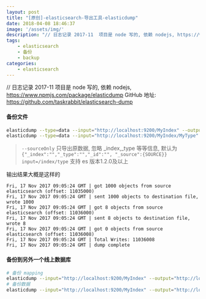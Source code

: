```yaml
---
layout: post
title: "[原创]-elasticsearch-导出工具-elasticdump"
date: 2018-04-08 18:46:37
image: '/assets/img/'
description: "// 日志记录 2017-11  项目是 node 写的, 依赖 nodejs, https://www.npmjs.com/package/elasticdump  GitHub 地址: https://github.com/taskrabbit/elasticsearch-dump备份文件elasticdump --type=data --input=\"http://localhost:9200"
tags:
    - elasticsearch
    - 备份
    - backup
categories:
    - elasticsearch
---
```





// 日志记录 2017-11
项目是 node 写的, 依赖 nodejs, https://www.npmjs.com/package/elasticdump
GitHub 地址: https://github.com/taskrabbit/elasticsearch-dump

#### 备份文件
```bash
elasticdump --type=data --input="http://localhost:9200/MyIndex" --output=myIndex.json --limit 1000 --sourceOnly --ignore-errors
elasticdump --type=data --input="http://localhost:9200/MyIndex/MyType" --output=myIndexMyType.json --limit 1000 --sourceOnly --ignore-errors
```

> `--sourceOnly` 只导出原数据, 忽略 _index,_type 等等信息, 默认为`{"_index":"","_type":"","_id":"", "_source":{SOURCE}}`
> `input=/index/type` 支持 es 版本1.2.0及以上

输出结果大概是这样的
```text
Fri, 17 Nov 2017 09:05:24 GMT | got 1000 objects from source elasticsearch (offset: 11035000)
Fri, 17 Nov 2017 09:05:24 GMT | sent 1000 objects to destination file, wrote 1000
Fri, 17 Nov 2017 09:05:24 GMT | got 8 objects from source elasticsearch (offset: 11036000)
Fri, 17 Nov 2017 09:05:24 GMT | sent 8 objects to destination file, wrote 8
Fri, 17 Nov 2017 09:05:24 GMT | got 0 objects from source elasticsearch (offset: 11036008)
Fri, 17 Nov 2017 09:05:24 GMT | Total Writes: 11036008
Fri, 17 Nov 2017 09:05:24 GMT | dump complete
```

#### 备份到另外一个线上数据库
```bash
# 备份 mapping
elasticdump --input="http://localhost:9200/MyIndex" --output="http://localhost:9200/MyIndex" --type=mapping
# 备份数据
elasticdump --input="http://localhost:9200/MyIndex" --output="http://localhost:9200/MyIndex" --type=data
```
